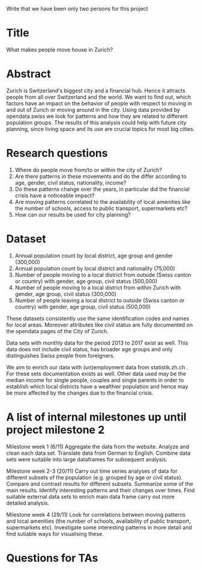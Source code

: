 Write that we have been only two persons for this project
# Title
What makes people move house in Zurich?
# Abstract
Zurich is Switzerland's biggest city and a financial hub. Hence it attracts people from all over Switzerland and the world. We want to find out, which factors have an impact on the behavior of people with respect to moving in and out of Zurich or moving around in the city. Using data provided by opendata.swiss we look for patterns and how they are related to different population groups. The results of this analysis could help with future city planning, since living space and its use are crucial topics for most big cities. 

# Research questions
1) Where do people move from/to or within the city of Zurich? 
2) Are there patterns in these movements and do the differ according to age, gender, civil status, nationality, income? 
3) Do these patterns change over the years, in particular did the financial crisis have a noticeable impact?
4) Are moving patterns correlated to the availability of local amenities like the number of schools, access to public transport, supermarkets etc? 
5) How can our results be used for city planning?


# Dataset
1) Annual population count by local district, age group and gender (300,000) 
2) Annual population count by local district and nationality (75,000) 
3) Number of people moving to a local district from outside (Swiss canton or country) with gender, age group, civil status (500,000) 
4) Number of people moving to a local district from within Zurich with gender, age group, civil status (300,000) 
5) Number of people leaving a local district to outside (Swiss canton or country) with gender, age group, civil status (500,000) 

These datasets consistently use the same identification codes and names for local areas. Moreover attributes like civil status are fully documented on the opendata pages of the City of Zurich. 
 
Data sets with monthly data for the period 2013 to 2017 exist as well. This data does not include civil status, has broader age groups and only distinguishes Swiss people from foreigners. 
 
We aim to enrich our data with (un)employment data from statistik.zh.ch . For these sets documentation exists as well. Other data used may be the median income for single people, couples and single parents in order to establish which local districts have a wealthier population and hence may be more affected by the changes due to the financial crisis.  

# A list of internal milestones up until project milestone 2
Milestone week 1 (6/11)
Aggregate the data from the website. Analyze and clean each data set. Translate data from German to English. Combine data sets were suitable into large dataframes for subsequent analysis.

Milestone week 2-3 (20/11)
Carry out time series analyses of data for different subsets of the population (e.g. grouped by age or civil status). Compare and contrast results for different subsets. Summarize some of the main results. 
Identify interesting patterns and their changes over times. Find suitable external data sets to enrich main data frame carry out more detailed analysis.

Milestone week 4 (29/11)
Look for correlations between moving patterns and local amenities (the number of schools, availability of public transport, supermarkets etc). Investigate some interesting patterns in more detail and find sutiable ways for visualising these. 

# Questions for TAs
